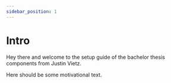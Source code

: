 ```yaml
---
sidebar_position: 1
---
```


# Intro

Hey there and welcome to the setup guide of the bachelor thesis components from Justin Vietz.

Here should be some motivational text.
